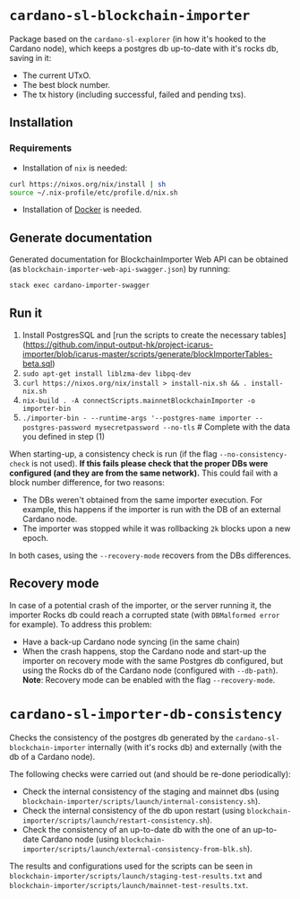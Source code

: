 # `cardano-sl-blockchain-importer`

Package based on the `cardano-sl-explorer` (in how it's hooked to the Cardano node), which keeps a postgres db up-to-date with it's rocks db, saving in it:
- The current UTxO.
- The best block number.
- The tx history (including successful, failed and pending txs).

## Installation

### Requirements

- Installation of `nix` is needed:

```bash
curl https://nixos.org/nix/install | sh
source ~/.nix-profile/etc/profile.d/nix.sh
```

- Installation of [Docker](https://hub.docker.com/_/postgres/) is needed.

## Generate documentation

Generated documentation for BlockchainImporter Web API can be obtained (as `blockchain-importer-web-api-swagger.json`) by running:
```bash
stack exec cardano-importer-swagger
```

## Run it

1) Install PostgresSQL and [run the scripts to create the necessary tables] (https://github.com/input-output-hk/project-icarus-importer/blob/icarus-master/scripts/generate/blockImporterTables-beta.sql)
2) `sudo apt-get install liblzma-dev libpq-dev`
3) `curl https://nixos.org/nix/install > install-nix.sh && . install-nix.sh`
4) `nix-build . -A connectScripts.mainnetBlockchainImporter -o importer-bin`
5) `./importer-bin - --runtime-args '--postgres-name importer --postgres-password mysecretpassword --no-tls` # Complete with the data you defined in step (1)

When starting-up, a consistency check is run (if the flag `--no-consistency-check` is not used). **If this fails please check that the proper DBs were configured (and they are from the same network).** This could fail with a block number difference, for two reasons:
- The DBs weren't obtained from the same importer execution. For example, this happens if the importer is run with the DB of an external Cardano node.
- The importer was stopped while it was rollbacking `2k` blocks upon a new epoch.

In both cases, using the `--recovery-mode` recovers from the DBs differences.


## Recovery mode

In case of a potential crash of the importer, or the server running it, the importer Rocks db could reach a corrupted state (with `DBMalformed error` for example). To address this problem:
- Have a back-up Cardano node syncing (in the same chain)
- When the crash happens, stop the Cardano node and start-up the importer on recovery mode with the same Postgres db configured, but using the Rocks db of the Cardano node (configured with `--db-path`).
**Note**: Recovery mode can be enabled with the flag `--recovery-mode`.


# `cardano-sl-importer-db-consistency`

Checks the consistency of the postgres db generated by the `cardano-sl-blockchain-importer` internally (with it's rocks db) and externally (with the db of a Cardano node).

The following checks were carried out (and should be re-done periodically):
- Check the internal consistency of the staging and mainnet dbs (using `blockchain-importer/scripts/launch/internal-consistency.sh`).
- Check the internal consistency of the db upon restart (using `blockchain-importer/scripts/launch/restart-consistency.sh`).
- Check the consistency of an up-to-date db with the one of an up-to-date Cardano node (using `blockchain-importer/scripts/launch/external-consistency-from-blk.sh`).

The results and configurations used for the scripts can be seen in `blockchain-importer/scripts/launch/staging-test-results.txt` and `blockchain-importer/scripts/launch/mainnet-test-results.txt`.
